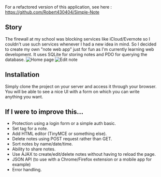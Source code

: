 For a refactored version of this application, see here : https://github.com/Robert430404/Simple-Note  

Story
--
The firewall at my school was blocking services like iCloud/Evernote so I couldn't use such services whenever I had a new idea in mind.
So I decided to create my own "note web app" just for fun as I'm currently learning web development. It uses SQLite for storing notes and PDO for querying the database.
![Home page](https://user-images.githubusercontent.com/17199757/176432124-2cf49c70-49e2-43a6-a378-fa9cbf6b1b85.png)
![Edit note](https://user-images.githubusercontent.com/17199757/176432137-c837425f-54cd-4dca-95f5-bf4ec8bd873a.png)

Installation
--
Simply clone the project on your server and access it through your browser.
You will be able to see a nice UI with a form on which you can write anything you want.

If I were to improve this...
--
* Protection using a login form or a simple auth basic.
* Set tag for a note.
* Add HTML editor (TinyMCE or something else).
* Delete notes using POST request rather than GET.
* Sort notes by name/date/time.
* Ability to share notes.
* Use AJAX to create/edit/delete notes without having to reload the page.
* JSON API (to use with a Chrome/Firefox extension or a mobile app for example)
* Error handling.
